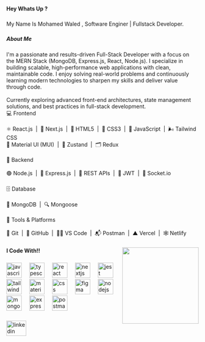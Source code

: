 <h4 align="left">Hey Whats Up ?</h4>

###

<p align="left">My Name Is Mohamed Waled , Software Enginer | Fullstack Developer.</p>

###

<h5 align="left">About Me</h5>

###

<p align="left">I'm a passionate and results-driven Full-Stack Developer with a focus on the MERN Stack (MongoDB, Express.js, React, Node.js). I specialize in building scalable, high-performance web applications with clean, maintainable code. I enjoy solving real-world problems and continuously learning modern technologies to sharpen my skills and deliver value through code.<br><br>Currently exploring advanced front-end architectures, state management solutions, and best practices in full-stack development.<br>💻 Frontend<br><br>⚛️ React.js  |  🔼 Next.js  |  🧱 HTML5  |  🎨 CSS3  |  🧠 JavaScript  |  🌬️ Tailwind CSS<br>🧩 Material UI (MUI)  |  🐻 Zustand  |  🗂️ Redux<br><br>🧠 Backend<br><br>🟢 Node.js  |  🚂 Express.js  |  🔗 REST APIs  |  🔐 JWT  |  📡 Socket.io<br><br>🗄️ Database<br><br>🍃 MongoDB  |  🔍 Mongoose<br><br>🧰 Tools & Platforms<br><br>🐙 Git  |  📁 GitHub  |  🧑‍💻 VS Code  |  📬 Postman  |  ▲ Vercel  |  🕸️ Netlify</p>

###

<img align="right" height="200" src="https://tenor.com/view/work-internet-computer-working-penguin-gif-6505495604908631093.gif"  />

###

<h4 align="left">I Code With!!</h4>

###

<div align="left">
  <img src="https://cdn.jsdelivr.net/gh/devicons/devicon/icons/javascript/javascript-original.svg" height="40" alt="javascript logo"  />
  <img width="12" />
  <img src="https://cdn.jsdelivr.net/gh/devicons/devicon/icons/typescript/typescript-original.svg" height="40" alt="typescript logo"  />
  <img width="12" />
  <img src="https://cdn.jsdelivr.net/gh/devicons/devicon/icons/react/react-original.svg" height="40" alt="react logo"  />
  <img width="12" />
  <img src="https://cdn.jsdelivr.net/gh/devicons/devicon/icons/nextjs/nextjs-original.svg" height="40" alt="nextjs logo"  />
  <img width="12" />
  <img src="https://cdn.jsdelivr.net/gh/devicons/devicon/icons/jest/jest-plain.svg" height="40" alt="jest logo"  />
  <img width="12" />
  <img src="https://cdn.jsdelivr.net/gh/devicons/devicon/icons/tailwindcss/tailwindcss-original-wordmark.svg" height="40" alt="tailwindcss logo"  />
  <img width="12" />
  <img src="https://cdn.jsdelivr.net/gh/devicons/devicon/icons/materialui/materialui-original.svg" height="40" alt="materialui logo"  />
  <img width="12" />
  <img src="https://cdn.jsdelivr.net/gh/devicons/devicon/icons/css3/css3-original.svg" height="40" alt="css logo"  />
  <img width="12" />
  <img src="https://cdn.jsdelivr.net/gh/devicons/devicon/icons/figma/figma-original.svg" height="40" alt="figma logo"  />
  <img width="12" />
  <img src="https://skillicons.dev/icons?i=nodejs" height="40" alt="nodejs logo"  />
  <img width="12" />
  <img src="https://skillicons.dev/icons?i=mongodb" height="40" alt="mongodb logo"  />
  <img width="12" />
  <img src="https://skillicons.dev/icons?i=express" height="40" alt="express logo"  />
  <img width="12" />
  <img src="https://skillicons.dev/icons?i=postman" height="40" alt="postman logo"  />
</div>

###

<div align="left">
  <a href="https://www.linkedin.com/in/mohamed-waled-sohel-b30062211/?originalSubdomain=eg" target="_blank">
    <img src="https://raw.githubusercontent.com/maurodesouza/profile-readme-generator/master/src/assets/icons/social/linkedin/default.svg" width="52" height="40" alt="linkedin logo"  />
  </a>
</div>

###

